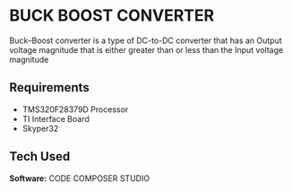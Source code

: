
# BUCK BOOST CONVERTER 

Buck–Boost converter is a type of DC-to-DC converter that has an Output voltage magnitude that is either greater than or less than the Input voltage magnitude


## Requirements

- TMS320F28379D Processor
- TI Interface Board
- Skyper32


## Tech Used

**Software:** CODE COMPOSER STUDIO

